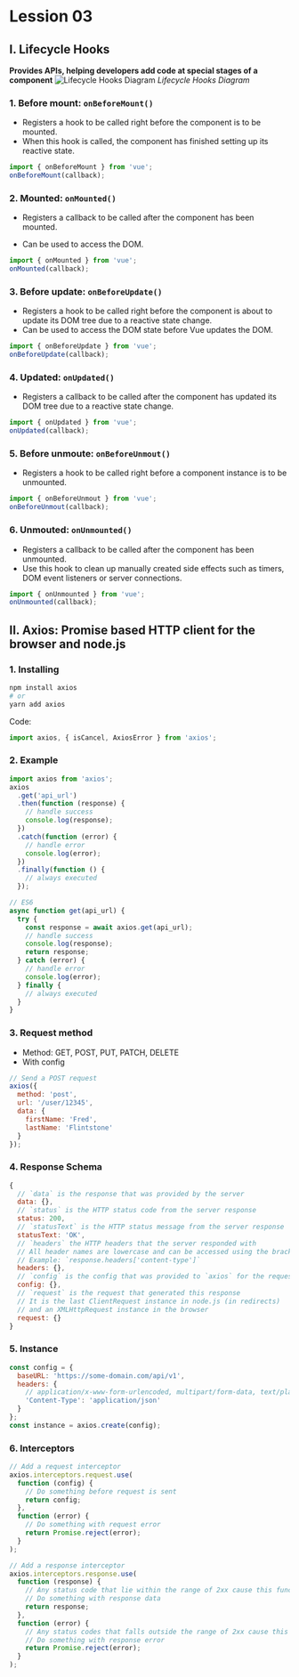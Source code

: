 # Lession 03

## I. Lifecycle Hooks

**Provides APIs, helping developers add code at special stages of a component**
![Lifecycle Hooks Diagram](https://vuejs.org/assets/lifecycle.MuZLBFAS.png)
_Lifecycle Hooks Diagram_

### 1. Before mount: `onBeforeMount()`

- Registers a hook to be called right before the component is to be mounted.
- When this hook is called, the component has finished setting up its reactive state.

```js
import { onBeforeMount } from 'vue';
onBeforeMount(callback);
```

### 2. Mounted: `onMounted()`

- Registers a callback to be called after the component has been mounted.

- Can be used to access the DOM.

```js
import { onMounted } from 'vue';
onMounted(callback);
```

### 3. Before update: `onBeforeUpdate()`

- Registers a hook to be called right before the component is about to update its DOM tree due to a reactive state change.
- Can be used to access the DOM state before Vue updates the DOM.

```js
import { onBeforeUpdate } from 'vue';
onBeforeUpdate(callback);
```

### 4. Updated: `onUpdated()`

- Registers a callback to be called after the component has updated its DOM tree due to a reactive state change.

```js
import { onUpdated } from 'vue';
onUpdated(callback);
```

### 5. Before unmoute: `onBeforeUnmout()`

- Registers a hook to be called right before a component instance is to be unmounted.

```js
import { onBeforeUnmout } from 'vue';
onBeforeUnmout(callback);
```

### 6. Unmouted: `onUnmounted()`

- Registers a callback to be called after the component has been unmounted.
- Use this hook to clean up manually created side effects such as timers, DOM event listeners or server connections.

```js
import { onUnmounted } from 'vue';
onUnmounted(callback);
```

## II. Axios: Promise based HTTP client for the browser and node.js

### 1. Installing

```bash
npm install axios
# or
yarn add axios
```

Code:

```js
import axios, { isCancel, AxiosError } from 'axios';
```

### 2. Example

```js
import axios from 'axios';
axios
  .get('api_url')
  .then(function (response) {
    // handle success
    console.log(response);
  })
  .catch(function (error) {
    // handle error
    console.log(error);
  })
  .finally(function () {
    // always executed
  });

// ES6
async function get(api_url) {
  try {
    const response = await axios.get(api_url);
    // handle success
    console.log(response);
    return response;
  } catch (error) {
    // handle error
    console.log(error);
  } finally {
    // always executed
  }
}
```

### 3. Request method

- Method: GET, POST, PUT, PATCH, DELETE
- With config

```js
// Send a POST request
axios({
  method: 'post',
  url: '/user/12345',
  data: {
    firstName: 'Fred',
    lastName: 'Flintstone'
  }
});
```

### 4. Response Schema

```js
{
  // `data` is the response that was provided by the server
  data: {},
  // `status` is the HTTP status code from the server response
  status: 200,
  // `statusText` is the HTTP status message from the server response
  statusText: 'OK',
  // `headers` the HTTP headers that the server responded with
  // All header names are lowercase and can be accessed using the bracket notation.
  // Example: `response.headers['content-type']`
  headers: {},
  // `config` is the config that was provided to `axios` for the request
  config: {},
  // `request` is the request that generated this response
  // It is the last ClientRequest instance in node.js (in redirects)
  // and an XMLHttpRequest instance in the browser
  request: {}
}
```

### 5. Instance

```js
const config = {
  baseURL: 'https://some-domain.com/api/v1',
  headers: {
    // application/x-www-form-urlencoded, multipart/form-data, text/plain
    'Content-Type': 'application/json'
  }
};
const instance = axios.create(config);
```

### 6. Interceptors

```js
// Add a request interceptor
axios.interceptors.request.use(
  function (config) {
    // Do something before request is sent
    return config;
  },
  function (error) {
    // Do something with request error
    return Promise.reject(error);
  }
);

// Add a response interceptor
axios.interceptors.response.use(
  function (response) {
    // Any status code that lie within the range of 2xx cause this function to trigger
    // Do something with response data
    return response;
  },
  function (error) {
    // Any status codes that falls outside the range of 2xx cause this function to trigger
    // Do something with response error
    return Promise.reject(error);
  }
);
```
